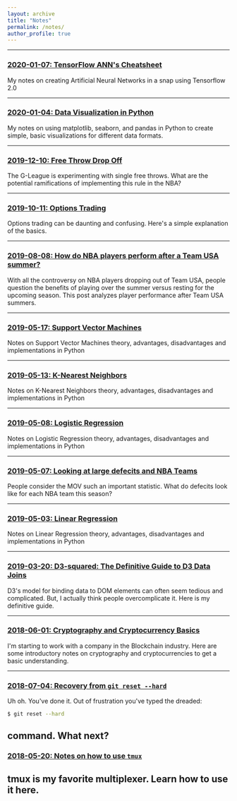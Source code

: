 ```yaml
---
layout: archive
title: "Notes"
permalink: /notes/
author_profile: true
---
```


---
### [2020-01-07: TensorFlow ANN's Cheatsheet](/notes/2020/01/07/tensorflow-anns)

My notes on creating Artificial Neural Networks in a snap using Tensorflow 2.0

---

### [2020-01-04: Data Visualization in Python](/notes/2020/01/04/data-visualization-python)

My notes on using matplotlib, seaborn, and pandas in Python to create simple, basic visualizations for different data formats.


---
### [2019-12-10: Free Throw Drop Off](/notes/2019/12/10/free-throw-drop-off)

The G-League is experimenting with single free throws. What are the potential ramifications of implementing this rule in the NBA? 

---
### [2019-10-11: Options Trading](/notes/2019/10/11/options-trading)

Options trading can be daunting and confusing. Here's a simple explanation of the basics.

---

### [2019-08-08: How do NBA players perform after a Team USA summer?](/notes/2019/08/08/team-usa)

With all the controversy on NBA players dropping out of Team USA, people question the benefits of playing over the summer versus resting for the upcoming season. This post analyzes player performance after Team USA summers.

---

### [2019-05-17: Support Vector Machines](/notes/2019/05/17/svms)

Notes on Support Vector Machines theory, advantages, disadvantages and implementations in Python

---

### [2019-05-13: K-Nearest Neighbors](/notes/2019/05/13/knns)

Notes on K-Nearest Neighbors theory, advantages, disadvantages and implementations in Python

---

### [2019-05-08: Logistic Regression](/notes/2019/05/08/logistic-regression)

Notes on Logistic Regression theory, advantages, disadvantages and implementations in Python

---

### [2019-05-07: Looking at large defecits and NBA Teams](/notes/2019/05/07/nba-defecits)

People consider the MOV such an important statistic. What do defecits look like for each NBA team this season?

---

### [2019-05-03: Linear Regression](/notes/2019/05/03/linear-regression)

Notes on Linear Regression theory, advantages, disadvantages and implementations in Python

---

### [2019-03-20: D3-squared: The Definitive Guide to D3 Data Joins](/notes/2019/03/20/data-joins)

D3's model for binding data to DOM elements can often seem tedious and complicated. But, I actually think people overcomplicate it. Here is my definitive guide.

---

### [2018-06-01: Cryptography and Cryptocurrency Basics](/notes/2018/06/01/crypto-notes)

I'm starting to work with a company in the Blockchain industry. Here are some introductory notes on cryptography and cryptocurrencies to get a basic understanding.

---

### [2018-07-04: Recovery from `git reset --hard`](/notes/2018/07/04/git-reset-hard)

Uh oh. You've done it. Out of frustration you've typed the dreaded: 
```bash
$ git reset --hard
```

command. What next?
---

### [2018-05-20: Notes on how to use `tmux`](/notes/2018/05/20/tmux-notes)

tmux is my favorite multiplexer. Learn how to use it here.
---

